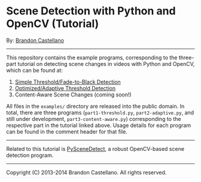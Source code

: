 
Scene Detection with Python and OpenCV (Tutorial)
==========================================================
By: [Brandon Castellano](http://www.bcastell.com)


----------------------------------------------------------


This repository contains the example programs, corresponding to the three-part tutorial on detecting scene changes in videos with Python and OpenCV, which can be found at:

 1. [Simple Threshold/Fade-to-Black Detection](http://www.bcastell.com/tech-articles/pyscenedetect-tutorial-part-1/)
 2. [Optimized/Adaptive Threshold Detection](http://www.bcastell.com/tech-articles/pyscenedetect-tutorial-part-2/)
 3. Content-Aware Scene Changes (coming soon!)

All files in the `examples/` directory are released into the public domain.  In total, there are three programs (`part1-threshold.py`, `part2-adaptive.py`, and still under development, `part3-content-aware.py`) corresponding to the respective part in the tutorial linked above.  Usage details for each program can be found in the comment header for that file.


----------------------------------------------------------


Related to this tutorial is [PySceneDetect](http://www.bcastell.com/projects/pyscenedetect/), a robust OpenCV-based scene detection program.


----------------------------------------------------------


Copyright (C) 2013-2014 Brandon Castellano.
All rights reserved.
